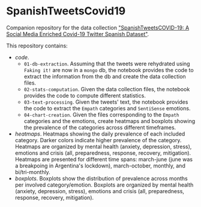 # SpanishTweetsCovid19
Companion repository for the data collection ["SpanishTweetsCOVID-19: A Social Media Enriched Covid-19 Twitter Spanish Dataset"](https://data.mendeley.com/datasets/nv8k69y59d/1).

This repository contains:
- *code*.
	- ``01-db-extraction``. Assuming that the tweets were rehydrated using ``Faking it!`` are now in a ``mongo`` db, the notebook provides the code to extract the information from the db and create the data collection files.
	- ``02-stats-computation``. Given the data collection files, the notebook provides the code to compute different statistics.
	- ``03-text-processing``. Given the tweets' text, the notebook provides the code to extract the ``Empath`` categories and ``SentiSense`` emotions.
	- ``04-chart-creation``. Given the files corresponding to the ``Empath`` categories and the emotions, create heatmaps and boxplots showing the prevalence of the categories across different timeframes.
- *heatmaps*. Heatmaps showing the daily prevalence of each included category. Darker colors indicate higher prevalence of the category. Heatmaps are organized by mental health (anxiety, depression, stress), emotions and crisis (all, preparedness, response, recovery, mitigation). Heatmaps are presented for different time spans: march-june (june was a breakpoing in Argentina's lockdown), march-october, monthly, and bi/tri-monthly.
- *boxplots*. Boxplots show the distribution of prevalence across months per involved category/emotion. Boxplots are organized by mental health (anxiety, depression, stress), emotions and crisis (all, preparedness, response, recovery, mitigation).

